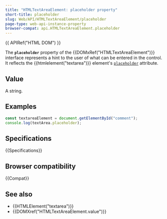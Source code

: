 ```yaml
---
title: "HTMLTextAreaElement: placeholder property"
short-title: placeholder
slug: Web/API/HTMLTextAreaElement/placeholder
page-type: web-api-instance-property
browser-compat: api.HTMLTextAreaElement.placeholder
---
```


{{ APIRef("HTML DOM") }}

The **`placeholder`** property of the {{DOMxRef("HTMLTextAreaElement")}} interface represents a hint to the user of what can be entered in the control. It reflects the {{htmlelement("textarea")}} element's [`placeholder`](/en-US/docs/Web/HTML/Element/textarea#placeholder) attribute.

## Value

A string.

## Examples

```js
const textareaElement = document.getElementById("comment");
console.log(textArea.placeholder);
```

## Specifications

{{Specifications}}

## Browser compatibility

{{Compat}}

## See also

- {{HTMLElement("textarea")}}
- {{DOMXref("HTMLTextAreaElement.value")}}
